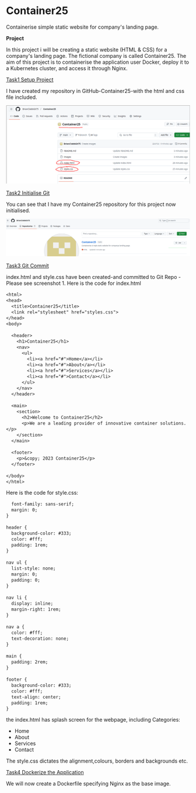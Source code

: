 # Container25

Containerise simple static website for company's landing page.


**Project**



In this project i will be creating a static website (HTML & CSS) for a company's landing page. The fictional company is called Container25. The aim of this project is to containerise the application user Docker, deploy it to a Kubernetes cluster, and access it through Nginx. 

<ins>Task1 Setup Project</ins>

I have created my repository in GitHub-Container25-with the html and css file included.

![Screenshot 1](images/screenshot1.png)

<ins>Task2 Initialise Git</ins>

You can see that I have my Container25 repository for this project now initialised.


![Screenshot 1](images/screenshot2.png)


<ins>Task3 Git Commit</ins>

index.html and style.css have been created-and committed to Git Repo -  Please see screenshot 1. 
Here is the code for index.html

```<!DOCTYPE html>
<html>
<head>
  <title>Container25</title>
  <link rel="stylesheet" href="styles.css">
</head>
<body>

  <header>
    <h1>Container25</h1>
    <nav>
      <ul>
        <li><a href="#">Home</a></li>
        <li><a href="#">About</a></li>
        <li><a href="#">Services</a></li>
        <li><a href="#">Contact</a></li>
      </ul>
    </nav>
  </header>

  <main>
    <section>
      <h2>Welcome to Container25</h2>
      <p>We are a leading provider of innovative container solutions.</p>
    </section>
  </main>

  <footer>
    <p>&copy; 2023 Container25</p>
  </footer>

</body>
</html>
```



Here is the code for style.css:
```body {
  font-family: sans-serif;
  margin: 0;
}

header {
  background-color: #333;
  color: #fff;
  padding: 1rem;
}

nav ul {
  list-style: none;
  margin: 0;
  padding: 0;
}

nav li {
  display: inline;
  margin-right: 1rem;
}

nav a {
  color: #fff;
  text-decoration: none;
}

main {
  padding: 2rem;
}

footer {
  background-color: #333;
  color: #fff;
  text-align: center;
  padding: 1rem;
}
```
the index.html has splash screen for the webpage, including Categories:
* Home
* About
* Services
* Contact

The style.css dictates the alignment,colours, borders and backgrounds etc.

<ins>Task4 Dockerize the Application</ins>

We will now create a Dockerfile specifying Nginx as the base image.
